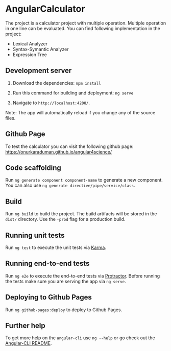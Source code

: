 # AngularCalculator

The project is a calculator project with multiple operation. Multiple operation in one line can be evaluated.
You can find following implementation in the project:
* Lexical Analyzer
* Syntax-Symantic Analyzer
* Expression Tree


## Development server
1. Download the dependencies:
`npm install`

2. Run this command for building and deployment:
`ng serve`

3. Navigate to `http://localhost:4200/`.

Note: The app will automatically reload if you change any of the source files.

## Github Page

To test the calculator you can visit the following github page:
https://onurkaraduman.github.io/angular4science/

## Code scaffolding

Run `ng generate component component-name` to generate a new component. You can also use `ng generate directive/pipe/service/class`.

## Build

Run `ng build` to build the project. The build artifacts will be stored in the `dist/` directory. Use the `-prod` flag for a production build.

## Running unit tests

Run `ng test` to execute the unit tests via [Karma](https://karma-runner.github.io).

## Running end-to-end tests

Run `ng e2e` to execute the end-to-end tests via [Protractor](http://www.protractortest.org/).
Before running the tests make sure you are serving the app via `ng serve`.

## Deploying to Github Pages

Run `ng github-pages:deploy` to deploy to Github Pages.

## Further help

To get more help on the `angular-cli` use `ng --help` or go check out the [Angular-CLI README](https://github.com/angular/angular-cli/blob/master/README.md).


